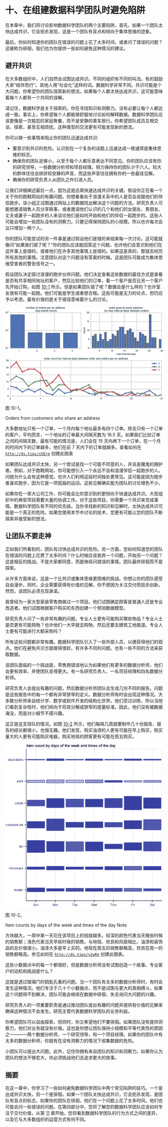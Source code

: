 # 十、在组建数据科学团队时避免陷阱

在本章中，我们将讨论影响数据科学团队的两个主要陷阱。首先，如果一个团队太快达成共识，它会扼杀发现，这是一个团队有盲点和倾向于集体思维的迹象。

最后，你如何知道你的团队在错误的问题上花了太多时间，或者问了错误的问题？这被称为徘徊，我们也为你提供一些如何避免这种情况的建议。

## 避开共识

在大多数组织中，人们自然会试图达成共识。不同的组织有不同的叫法。有的鼓励大家“结伴而行”。其他人用“社会化”这样的词。数据科学非常不同。共识可能是个大问题。你希望你的团队探索新的想法。如果每个人都太快达成共识，这可能意味着每个人都有一个共同的误解。

请记住，数据科学是关于探索的。你在寻找知识和洞察力。没有必要让每个人都达成一致。事实上，你希望每个人都能够舒服地讨论如何解释数据。数据科学团队应该更像是一次尴尬的家庭聚餐，而不是安静的乘车旅行。你希望团队成员互相交谈、探索，甚至互相烦扰。这种类型的交流更有可能发现新的想法。

你可以做一些事情来阻止你的团队迅速达成共识:

*   要意识到共识的危险。认识到在一个复杂的话题上迅速达成一致通常是集体思维的标志。
*   确保你的团队足够小，以至于每个人都乐意表达不同意见。你的团队应该有你的研究领导，一些数据分析师和项目经理。努力保持你的团队少于六人。较大的群体往往会排挤较安静的声音，而这些声音往往拥有你的一些最佳见解。
*   确保你的研究负责人从团队之外引进人员。

让我们详细阐述最后一点，因为这是远离快速达成共识的关键。假设你正在看一个关于你的跑鞋网站的有趣问题。你想看看处于浪漫关系中的人是否会说服他们的伴侣跑步。该小组正试图通过网站上的数据找出解决这个问题的方法。研究负责人可能想邀请销售人员分享轶事，或者邀请他们认识的几个和他们的女朋友、男朋友、丈夫或妻子一起跑步的人来谈论他们是如何开始和他们的伴侣一起跑步的。这些人可能会增加一些团队没有的洞察力。只要记得保持团队的小规模。所以也许每次会议只增加一两个人。

你的团队可能尝试的另一件事是通过假设他们是错的来结束每一次讨论。这可能就像问“如果我们错了呢？”你的团队应该能回答这个问题。也许他们会意识到他们在这件事上是错的，或者他们在许多其他事情上是错的。如果这是真的，那就去经历所有其他的事情。注意团队对这个问题没有答案的时候。这是团队可能成为集体思维受害者的警告信号之一。

假设团队决定探讨浪漫的跑步伙伴问题。他们决定查看这些数据的最佳方式是查看是否有共享相同地址的客户，然后比较他们的订单，看一个客户是否比另一个客户先开始订购，如图 [10-1](#Fig1) 所示。但是如果团队错了呢？数据会是什么样的？也许室友很有可能一起跑。他们可能是学生或者想合租。这些可能是无力的论点，但仍应予以考虑。最有价值的是关于错误意味着什么的讨论。

![A427825_1_En_10_Fig1_HTML.gif](img/A427825_1_En_10_Fig1_HTML.gif)

图 10-1。

Orders from customers who share an address

大多数地址只有一个订单，一个月内每个地址最多有四个订单。除去只有一个订单的客户，平均而言，一个地址的订单最大间隔天数为 16.5 天。如果我们比较订单之间的间隔天数，最有可能的情况是，人们会在 15 天内再下一个订单，在一个月的时间内下的订单越多，他们在前 7 天内下的订单就越多。查看如何在 [`http://ds.tips/s5Ere`](http://ds.tips/s5Ere) 创建此图表

如果团队达成共识太快，另一个尝试是找一个可能不同意的人，并且是魔鬼的拥护者。例如，对于跑鞋网站，你可能想引入一个永远不会和浪漫伴侣一起跑步的人。问她为什么会有这种感觉。也许人们利用这段时间独处更常见。这可能是因为跑步者喜欢跑步，因为它是一项孤独的运动。这些见解确实能为团队的讨论增色不少。

如果你在一家大公司工作，你可能会比你意识到的更倾向于快速达成共识。大型组织中的典型项目需要大量的协调工作。对于这些项目，你需要一个共识来完成事情。数据科学团队有不同的优先级。当你寻找新的知识和见解时，太快达成共识可能是一个真正的危险。如果您使用本节中讨论的技术，您更有可能让您的团队不断探索并接受新的想法。

## 让团队不要走神

正如我们所看到的，团队有过快达成共识的危险。另一方面，您如何知道您的团队在错误的问题上花费了太多时间？什么时候应该放弃一个问题，开始另一个问题？这是相反的挑战。不是大家都同意，而是继续问错误的事情。团队最终徘徊而不是探索。

从许多方面来说，这是一个比共识或集体思维更困难的挑战。你想让你的团队感受自由漫步。同时，企业需要获得有价值的见解。你不想因为关注交付而扼杀创新。然而，该团队必须兑现承诺。

我曾经为一家大型家装零售商做过一个项目。他们试图确定顾客是普通人还是专业改造者。他们试图根据客户购买的东西创建一个预测数据模型。

研究负责人问了一些非常有趣的问题。专业人士更有可能购买哪些物品？专业人士是否更有可能购物？也许他们一大早就去购物，然后还要去建筑工地报道。专业人士更有可能进行大额采购吗？

所有这些问题都非常有趣。数据科学团队引入了一些外部人员，以便获得他们的观点。他们在避免共识方面做得很好。有许多不同的问题。也有一些不同的方法来获取数据。

该团队面临的一个挑战是，零售商错误地认为如果他们有更多的数据分析师，他们会更有效率，并使团队变得更大。有一名研究负责人、一名项目经理和四名数据分析师。

研究负责人会提出有趣的问题，然后数据分析师团队会生成几份不同的报告。问题是这些报告中的每一个都有非常狭窄的定义。数据分析师有时会出现这种情况。大多数分析师来自统计学、数学或软件开发的结构化世界。他们受过训练，所以当他们看到复杂性时，他们倾向于将其分解成狭窄的度量标准。因此，他们没有被数据淹没，而是对小细节不感兴趣。

这正是这支球队的情况。如图 [10-2](#Fig2) 所示，他们每隔几周就要制作几十份报告，报告的结论都很小，也很无趣。他们发现，购买油漆的人更有可能在早上购买，购买量大的人更有可能购买电器，购买地毯的顾客更有可能在周五购买。

![A427825_1_En_10_Fig2_HTML.jpg](img/A427825_1_En_10_Fig2_HTML.jpg)

图 10-2。

Item counts by days of the week and times of the day Note

方块越大，一周中某一天花在该项目上的钱就越多。较深的颜色代表当天晚些时候的销售额；浅色代表当天早些时候的销售。与地毯、炊具和风扇相比，油漆和装饰品的总价值很小。油漆大多是早上买的。地毯在周五的销售额略高，炊具在周一的销售额略高。参见如何在 [`http://ds.tips/y2wRe`](http://ds.tips/y2wRe) 创建此图表。

这些小数据点中的每一个都很好，但是数据分析师没有试图创造一个故事。专业客户的动机和挑战是什么？

这就是透过玻璃门的钥匙孔看的问题。当一个团队有太多的数据分析师时，有时会发生这种情况。他们专注于几十个小数据点，而不是试图与更大的真相搏斗。如果这个问题得不到解决，团队可能会继续在数据中徘徊，失去询问大问题的兴趣。

研究负责人的一项重要职责是通过推动团队提出有趣的问题并提供有价值的见解来确保这种情况不会发生。研究主管代表数据科学团队的业务利益。

你希望团队可以自由探索，但同时，你又希望他们不要徘徊。如果团队没有提供洞察力，他们对业务就没有价值。这也是你想让团队保持小规模和平等代表性的原因之一——一两个数据分析师，一个研究领导，和一个项目经理。如果你的团队中有太多的数据分析师，你就有在没有洞察力的情况下收集数据的危险。

小团队可以提出大问题。此外，记住你拥有来自团队的知识和洞察力。如果你认为团队的想法不够宏大，你必须挑战他们去追求更大的故事。

## 摘要

在这一章中，你学习了一些如何避免数据科学团队中两个常见陷阱的技巧。一个是达成共识太快，另一个是徘徊。如果一个团队太快达成共识，它会扼杀发现，是团队有盲点的标志。如果你的团队在徘徊，他们在一个问题上花了太多时间。他们也可能会问一些错误的问题。在第四部分中，您将了解您的数据科学团队应该如何专注于交付价值，从第 [11](11.html) 章开始，您将看到数据科学团队的行为方式之间的差异，以及它与大多数组织的运营方式有何不同。